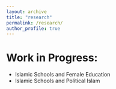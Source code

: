 ```yaml
---
layout: archive
title: "research"
permalink: /research/
author_profile: true
---
```



# Work in Progress:

* Islamic Schools and Female Education
* Islamic Schools and Political Islam
